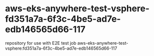 # aws-eks-anywhere-test-vsphere-fd351a7a-6f3c-4be5-ad7e-edb146565d66-117
repository for use with E2E test job aws-eks-anywhere-test-vsphere:fd351a7a-6f3c-4be5-ad7e-edb146565d66-117
